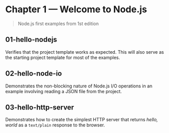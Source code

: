 # Chapter 1 &mdash; Welcome to Node.js
> Node.js first examples from 1st edition

## 01-hello-nodejs
Verifies that the project template works as expected. This will also serve as the starting project template for most of the examples.

## 02-hello-node-io
Demonstrates the non-blocking nature of Node.js I/O operations in an example involving reading a JSON file from the project.

## 03-hello-http-server
Demonstrates how to create the simplest HTTP server that returns *hello, world* as a `text/plain` response to the browser.
